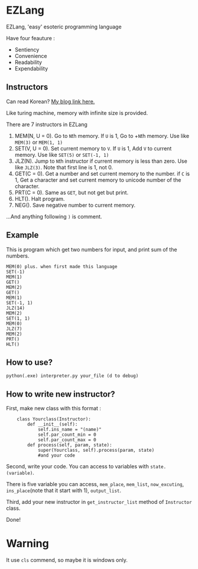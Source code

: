 # EZLang
EZLang, 'easy' esoteric programming language

Have four feauture : 
 - Sentiency
 - Convenience
 - Readability
 - Expendability

## Instructors
Can read Korean? [My blog link here.](https://dhnam0502.blog.me/221068174333)

Like turing machine, memory with infinite size is provided.

There are 7 instructors in EZLang

 1. MEM(N, U = 0). Go to `N`th memory. If `U` is 1, Go to +`N`th memory. Use like `MEM(3)` or `MEM(1, 1)`
 2. SET(V, U = 0). Set current memory to `V`. If `U` is 1, Add `V` to current memory. Use like `SET(5)` or `SET(-1, 1)`
 3. JLZ(N). Jump to `N`th instructor if current memory is less than zero. Use like `JLZ(3)`. Note that first line is 1, not 0.
 4. GET(C = 0). Get a number and set current memory to the number. if `C` is 1, Get a character and set current memory to unicode number of the character.
 5. PRT(C = 0). Same as `GET`, but not get but print.
 6. HLT(). Halt program.
 7. NEG(). Save negative number to current memory.
 
...And anything following `)` is comment.

## Example

This is program which get two numbers for input, and print sum of the numbers.
```
MEM(0) plus. when first made this language
SET(-1)
MEM(1)
GET()
MEM(2)
GET()
MEM(1)
SET(-1, 1)
JLZ(14)
MEM(2)
SET(1, 1)
MEM(0)
JLZ(7)
MEM(2)
PRT()
HLT()
```

## How to use?

`python(.exe) interpreter.py your_file (d to debug)`

## How to write new instructor?

First, make new class with this format : 
```
    class Yourclass(Instructor):
        def __init__(self):
            self.ins_name = "(name)"
            self.par_count_min = 0
            self.par_count_max = 0
        def process(self, param, state):
            super(Yourclass, self).process(param, state)
            #and your code
```

Second, write your code. You can access to variables with `state.(variable)`.

There is five variable you can access, `mem_place`, `mem_list`, `now_excuting`, `ins_place`(note that it start with 1), `output_list`.

Third, add your new instructor in `get_instructor_list` method of `Instructor` class.

Done!

# Warning

It use `cls` commend, so maybe it is windows only.
